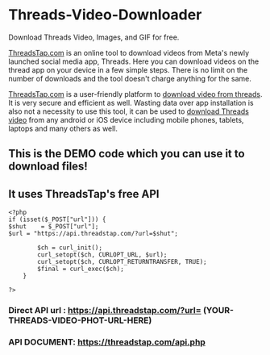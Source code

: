 # Threads-Video-Downloader
Download Threads Video, Images, and GIF for free.

[ThreadsTap.com](https://threadstap.com/) is an online tool to download videos from Meta's newly launched social media app, Threads. Here you can download videos on the thread app on your device in a few simple steps. There is no limit on the number of downloads and the tool doesn't charge anything for the same.

[ThreadsTap.com](https://threadstap.com/) is a user-friendly platform to [download video from threads](https://threadstap.com/). It is very secure and efficient as well. Wasting data over app installation is also not a necessity to use this tool, it can be used to [download Threads video](https://threadstap.com/) from any android or iOS device including mobile phones, tablets, laptops and many others as well.

## This is the DEMO code which you can use it to download files!
## It uses ThreadsTap's free API

```
<?php
if (isset($_POST["url"])) {
$shut    = $_POST["url"];
$url = "https://api.threadstap.com/?url=$shut";

        $ch = curl_init(); 
        curl_setopt($ch, CURLOPT_URL, $url); 
        curl_setopt($ch, CURLOPT_RETURNTRANSFER, TRUE); 
        $final = curl_exec($ch); 
    }

?>
```

### Direct API url : https://api.threadstap.com/?url= (YOUR-THREADS-VIDEO-PHOT-URL-HERE)

### API DOCUMENT: https://threadstap.com/api.php
